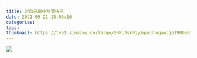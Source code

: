 ```yaml
---
title: 对自己说中秋节快乐
date: 2021-09-21 15:06:16
categories:
tags:
thumbnail: https://tva1.sinaimg.cn/large/008i3skNgy1gur3nugawcj61900u0tkw02.jpg
---
```

![](https://tva1.sinaimg.cn/large/008i3skNgy1guo9kpsi9hj60qk0900td02.jpg)
